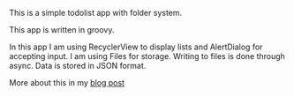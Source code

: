 This is a simple todolist app with folder system.

This app is written in groovy.

In this app I am using RecyclerView to display lists and AlertDialog for accepting input. I am using Files for storage. Writing to files is done through async. Data is stored in JSON format.

More about this in my [blog post]()
